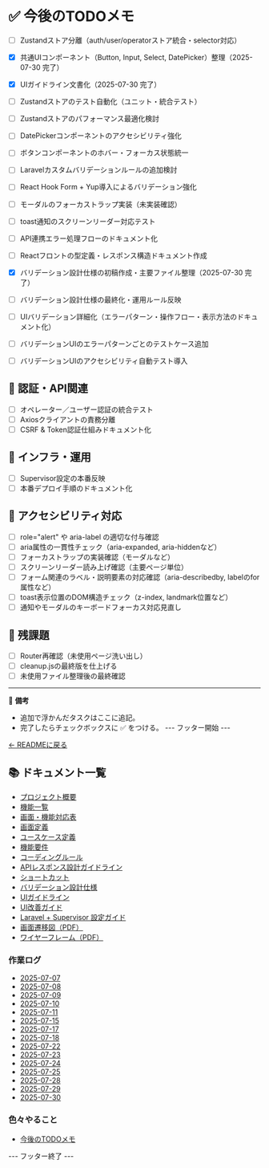 # ✅ 今後のTODOメモ

- [ ] Zustandストア分離（auth/user/operatorストア統合・selector対応）
- [x] 共通UIコンポーネント（Button, Input, Select, DatePicker）整理（2025-07-30 完了）
- [x] UIガイドライン文書化（2025-07-30 完了）

- [ ] Zustandストアのテスト自動化（ユニット・統合テスト）
- [ ] Zustandストアのパフォーマンス最適化検討
- [ ] DatePickerコンポーネントのアクセシビリティ強化
- [ ] ボタンコンポーネントのホバー・フォーカス状態統一
- [ ] Laravelカスタムバリデーションルールの追加検討
- [ ] React Hook Form + Yup導入によるバリデーション強化
- [ ] モーダルのフォーカストラップ実装（未実装確認）
- [ ] toast通知のスクリーンリーダー対応テスト
- [ ] API連携エラー処理フローのドキュメント化
- [ ] Reactフロントの型定義・レスポンス構造ドキュメント作成
- [x] バリデーション設計仕様の初稿作成・主要ファイル整理（2025-07-30 完了）
- [ ] バリデーション設計仕様の最終化・運用ルール反映
- [ ] UIバリデーション詳細化（エラーパターン・操作フロー・表示方法のドキュメント化）
- [ ] バリデーションUIのエラーパターンごとのテストケース追加
- [ ] バリデーションUIのアクセシビリティ自動テスト導入

## 🔹 認証・API関連
- [ ] オペレーター／ユーザー認証の統合テスト
- [ ] Axiosクライアントの責務分離
- [ ] CSRF & Token認証仕組みドキュメント化

## 🔹 インフラ・運用
- [ ] Supervisor設定の本番反映
- [ ] 本番デプロイ手順のドキュメント化

## 🔹 アクセシビリティ対応
- [ ] role="alert" や aria-label の適切な付与確認
- [ ] aria属性の一貫性チェック（aria-expanded, aria-hiddenなど）
- [ ] フォーカストラップの実装確認（モーダルなど）
- [ ] スクリーンリーダー読み上げ確認（主要ページ単位）
- [ ] フォーム関連のラベル・説明要素の対応確認（aria-describedby, labelのfor属性など）
- [ ] toast表示位置のDOM構造チェック（z-index, landmark位置など）
- [ ] 通知やモーダルのキーボードフォーカス対応見直し

## 🔹 残課題
- [ ] Router再確認（未使用ページ洗い出し）
- [ ] cleanup.jsの最終版を仕上げる
- [ ] 未使用ファイル整理後の最終確認

---

📌 **備考**  
- 追加で浮かんだタスクはここに追記。
- 完了したらチェックボックスに ✅ をつける。
--- フッター開始 ---

[← READMEに戻る](../README.md)

## 📚 ドキュメント一覧

- [プロジェクト概要](project-overview.md)
- [機能一覧](features.md)
- [画面・機能対応表](function_screen_map.md)
- [画面定義](screens.md)
- [ユースケース定義](usecase_reserve.md)
- [機能要件](functional_requirements.md)
- [コーディングルール](coding-rules.md)
- [APIレスポンス設計ガイドライン](api_response.md)
- [ショートカット](shortcuts.md)
- [バリデーション設計仕様](validation_spec.md)
- [UIガイドライン](ui_guideline.md)
- [UI改善ガイド](ui_improvement_guide.md)
- [Laravel + Supervisor 設定ガイド](supervisor.md)
- [画面遷移図（PDF）](画面遷移図.pdf)
- [ワイヤーフレーム（PDF）](ワイヤーフレーム.pdf)

### 作業ログ
- [2025-07-07](logs/2025-07-07.md)
- [2025-07-08](logs/2025-07-08.md)
- [2025-07-09](logs/2025-07-09.md)
- [2025-07-10](logs/2025-07-10.md)
- [2025-07-11](logs/2025-07-11.md)
- [2025-07-15](logs/2025-07-15.md)
- [2025-07-17](logs/2025-07-17.md)
- [2025-07-18](logs/2025-07-18.md)
- [2025-07-22](logs/2025-07-22.md)
- [2025-07-23](logs/2025-07-23.md)
- [2025-07-24](logs/2025-07-24.md)
- [2025-07-25](logs/2025-07-25.md)
- [2025-07-28](logs/2025-07-28.md)
- [2025-07-29](logs/2025-07-29.md)
- [2025-07-30](logs/2025-07-30.md)

### 色々やること
- [今後のTODOメモ](todo.md)

--- フッター終了 ---

